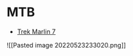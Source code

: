 # MTB
- [Trek Marlin 7](https://www.trekbikes.com/it/it_IT/biciclette/mountain-bike/mountain-bike-cross-country/marlin/marlin-7/p/33148/)

![[Pasted image 20220523233020.png]]
